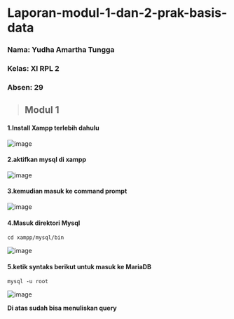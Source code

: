 # Laporan-modul-1-dan-2-prak-basis-data

### Nama: Yudha Amartha Tungga
### Kelas: XI RPL 2
### Absen: 29

>## Modul 1

#### 1.Install Xampp terlebih dahulu

![image](https://user-images.githubusercontent.com/92255670/190301531-fff847a3-2912-499c-90dc-98b112097e43.png)


#### 2.aktifkan mysql di xampp

![image](https://user-images.githubusercontent.com/92255670/190300828-bc545470-06b3-49e6-86c7-2a8d147eab8f.png)

#### 3.kemudian masuk ke command prompt 

![image](https://user-images.githubusercontent.com/92255670/190300950-b3c6cf63-dc30-454a-88ea-089139b4a69b.png)

#### 4.Masuk direktori Mysql 

```
cd xampp/mysql/bin
```

![image](https://user-images.githubusercontent.com/92255670/190303407-b4246b76-6ec3-4c79-af39-114aecb26db5.png)

#### 5.ketik syntaks berikut untuk masuk ke MariaDB
```
mysql -u root
```

![image](https://user-images.githubusercontent.com/92255670/190308626-753b3710-6ba3-4ce7-8e66-224a08e8780a.png)

**Di atas sudah bisa menuliskan query**
